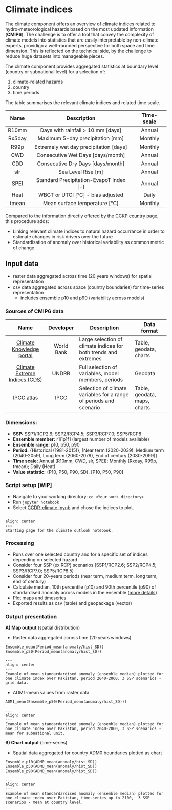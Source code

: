 # Climate indices

The climate component offers an overview of climate indices related to hydro-meteorological hazards based on the most updated information (**CMIP6**).
The challenge is to offer a tool that convey the complexity of climate models into statistics that are easily interpretable by non-climate experts, providign a well-rounded perspective for both space and time dimension.
This is reflected on the technical side, by the challenge to reduce huge datasets into manageable pieces.

The climate component provides aggregated statistics at boundary level (country or subnational level) for a selection of:
 1) climate-related hazards
 2) country
 3) time periods

The table summarises the relevant climate indices and related time scale. 

|   Name   |                  Description                  |  Time-scale  |
|:--------:|:---------------------------------------------:|:------------:|
| R10mm    | Days with rainfall > 10 mm [days]             |    Annual    |
| Rx5day   | Maximum 5-day precipitation [mm]              |    Monthly   |
| R99p     | Extremely wet day precipitation [days]  	   |    Monthly   |
| CWD      | Consecutive Wet Days [days/month]             |    Annual    |
| CDD      | Consecutive Dry Days [days/month]             |    Annual    |
| slr      | Sea Level Rise [m]                            |    Annual    |
| SPEI     | Standard Precipitation-EvapoT Index [-]       |    Annual    |
| Heat     | WBGT or UTCI [°C] - bias adjusted             |     Daily    |
| tmean    | Mean surface temperature [°C]                 |    Monthly   |

Compared to the information directly offered by the [CCKP country page](https://climateknowledgeportal.worldbank.org/country/pakistan/climate-data-projections), this procedure adds:
- Linking relevant climate indices to natural hazard occurrance in order to estimate changes in risk drivers over the future
- Standardisation of anomaly over historical variability as common metric of change

## Input data
- raster data aggregated across time (20 years windows) for spatial representation
- csv data aggregated across space (country boundaries) for time-series representation
  - includes ensemble p10 and p90 (variability across models)

### Sources of CMIP6 data

| **Name** | **Developer** | **Description** | **Data format** |
|:---:|:---:|---|---|
| [Climate Knowledge portal](https://climateknowledgeportal.worldbank.org) | World Bank | Large selection of climate indices for both trends and extremes | Table, geodata, charts |
| [Climate Extreme Indices (CDS)](https://cds.climate.copernicus.eu/cdsapp#!/dataset/sis-extreme-indices-cmip6) | UNDRR | Full selection of variables, model members, periods | Geodata |
| [IPCC atlas](https://interactive-atlas.ipcc.ch/regional-information) | IPCC | Selection of climate variables for a range of periods and scenario | Table, geodata, maps, charts |       

### Dimensions:
   - **SSP:** SSP1/RCP2.6; SSP2/RCP4.5; SSP3/RCP7.0; SSP5/RCP8
   - **Ensemble member:** r1i1p1f1 (largest number of models available)
   - **Ensemble  range:** p10, p50, p90
   - **Period:** {Historical (1981-2015)}, [Near term (2020-2039), Medium term (2040-2059), Long term (2060-2079), End of century (2080-2099)]
   - **Time scale:** Annual (R10mm, CWD, slr, SPEI); Monthly (Rxday, R99p, tmean); Daily (Heat) 
   - **Value statistic:** {P10, P50, P90, SD}, [P10, P50, P90] 

### Script setup [WIP]

- Navigate to your working directory: `cd <Your work directory>`
- Run `jupyter notebook`
- Select [CCDR-climate.ipynb](https://github.com/GFDRR/CCDR-tools/blob/main/Top-down/notebooks/CCDR-climate.ipynb) and chose the indices to plot.

```{figure} images/ccdr-clim.png
---
align: center
---
Starting page for the climate outlook notebook.
```

### Processing

- Runs over one selected country and for a specific set of indices depending on selected hazard
- Consider four SSP (ex RCP) scenarios (SSP1/RCP2.6; SSP2/RCP4.5; SSP3/RCP7.0; SSP5/RCP8.5)
- Consider four 20-years periods (near term, medium term, long term, end of century)
- Calculate median, 10th percentile (p10) and 90th percentile (p90) of standardised anomaly across models in the ensemble ([more details](https://climateinformation.org/confidence-and-robustness/how-to-interpret-agreement-ensemble-value-range/))
- Plot maps and timeseries
- Exported results as csv (table) and geopackage (vector)

### Output presentation

**A) Map output** (spatial distribution)
   - Raster data aggregated across time (20 years windows)
```
Ensemble_mean(Period_mean(anomaly/hist_SD))
Ensemble_p50(Period_mean(anomaly/hist_SD))
```
```{figure} images/ci_raw.png
---
align: center
---
Example of mean standardardised anomaly (ensemble median) plotted for one climate index over Pakistan, period 2040-2060, 3 SSP scenarios - grid data.
```

   - ADM1-mean values from raster data
```
ADM1_mean(Ensemble_p50(Period_mean(anomaly/hist_SD)))
```

```{figure} images/ci_adm.png
---
align: center
---
Example of mean standardardised anomaly (ensemble median) plotted for one climate index over Pakistan, period 2040-2060, 3 SSP scenarios - mean for subnational unit.
```

  
**B) Chart output** (time-series)
   - Spatial data aggregated for country ADM0 boundaries plotted as chart
```
Ensemble_p10(ADM0_mean(anomaly/hist_SD))
Ensemble_p50(ADM0_mean(anomaly/hist_SD))
Ensemble_p90(ADM0_mean(anomaly/hist_SD))
```

```{figure} images/ci_tseries.png
---
align: center
---
Example of mean standardardised anomaly (ensemble median) plotted for one climate index over Pakistan, time-series up to 2100,  3 SSP scenarios - mean at country level.
```